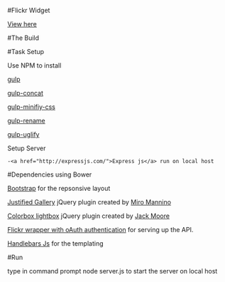 #Flickr Widget


<a href="http://kpingul.github.io/Flickr-App">View here</a>

#The Build

#Task Setup

Use NPM to install

<a href="https://www.npmjs.com/package/gulp">gulp</a>

<a href="https://www.npmjs.com/package/gulp-concat">gulp-concat</a>

<a href="https://www.npmjs.com/package/gulp-minify-css">gulp-minifiy-css</a>

<a href="https://www.npmjs.com/package/gulp-rename">gulp-rename</a>

<a href="https://www.npmjs.com/package/gulp-uglify">gulp-uglify</a>


Setup Server 

	-<a href="http://expressjs.com/">Express js</a> run on local host

#Dependencies using Bower

<a href="http://www.getbootstrap.com/">Bootstrap</a> for the repsonsive layout

<a href="https://github.com/miromannino/Justified-Gallery">Justified Gallery</a> jQuery plugin created by <a href="http://miromannino.com/">Miro Mannino</a> 

<a href="http://www.jacklmoore.com/colorbox/">Colorbox lightbox</a> jQuery plugin created by <a href="http://www.jacklmoore.com/">Jack Moore</a>

<a href="https://github.com/Pomax/node-flickrapi">Flickr wrapper with oAuth authentication</a> for serving up the API.


<a href="https://github.com/wycats/handlebars.js/">Handlebars Js</a>  for the templating


#Run

type in command prompt node server.js to start the server on local host














